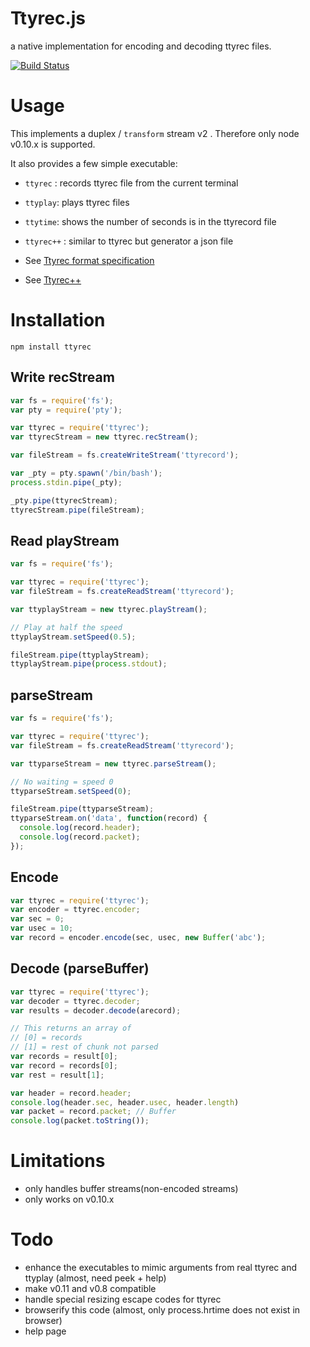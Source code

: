 # Ttyrec.js

a native implementation for encoding and decoding ttyrec files.

[![Build Status](https://travis-ci.org/jedi4ever/ttyrec.js.png)](https://travis-ci.org/jedi4ever/ttyrec.js)

# Usage
This implements a duplex / `transform` stream v2 .  Therefore only node v0.10.x is supported.

It also provides a few simple executable:

- `ttyrec` : records ttyrec file from the current terminal
- `ttyplay`: plays ttyrec files
- `ttytime`: shows the number of seconds is in the ttyrecord file
- `ttyrec++` : similar to ttyrec but generator a json file

- See [Ttyrec format specification](http://en.wikipedia.org/wiki/Ttyrec#Technical_file_format_specification)
- See [Ttyrec++](https://github.com/ewaters/ttyrec-plusplus)

# Installation

`npm install ttyrec`

## Write recStream
```js
var fs = require('fs');
var pty = require('pty');

var ttyrec = require('ttyrec');
var ttyrecStream = new ttyrec.recStream();

var fileStream = fs.createWriteStream('ttyrecord');

var _pty = pty.spawn('/bin/bash');
process.stdin.pipe(_pty);

_pty.pipe(ttyrecStream);
ttyrecStream.pipe(fileStream);
```

## Read playStream
```js
var fs = require('fs');

var ttyrec = require('ttyrec');
var fileStream = fs.createReadStream('ttyrecord');

var ttyplayStream = new ttyrec.playStream();

// Play at half the speed
ttyplayStream.setSpeed(0.5);

fileStream.pipe(ttyplayStream);
ttyplayStream.pipe(process.stdout);
```

## parseStream
```js
var fs = require('fs');

var ttyrec = require('ttyrec');
var fileStream = fs.createReadStream('ttyrecord');

var ttyparseStream = new ttyrec.parseStream();

// No waiting = speed 0
ttyparseStream.setSpeed(0);

fileStream.pipe(ttyparseStream);
ttyparseStream.on('data', function(record) {
  console.log(record.header);
  console.log(record.packet);
});
```

## Encode
```js
var ttyrec = require('ttyrec');
var encoder = ttyrec.encoder;
var sec = 0;
var usec = 10;
var record = encoder.encode(sec, usec, new Buffer('abc');
```

## Decode (parseBuffer)
```js
var ttyrec = require('ttyrec');
var decoder = ttyrec.decoder;
var results = decoder.decode(arecord);

// This returns an array of
// [0] = records
// [1] = rest of chunk not parsed
var records = result[0];
var record = records[0];
var rest = result[1];

var header = record.header;
console.log(header.sec, header.usec, header.length)
var packet = record.packet; // Buffer
console.log(packet.toString());
```

# Limitations
- only handles buffer streams(non-encoded streams)
- only works on v0.10.x

# Todo
- enhance the executables to mimic arguments from real ttyrec and ttyplay (almost, need peek + help)
- make v0.11 and v0.8 compatible
- handle special resizing escape codes for ttyrec
- browserify this code (almost, only process.hrtime does not exist in browser)
- help page
